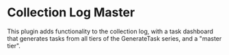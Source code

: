 # Collection Log Master
This plugin adds functionality to the collection log, with a task dashboard that generates tasks from all tiers of the GenerateTask series, and a "master tier".
